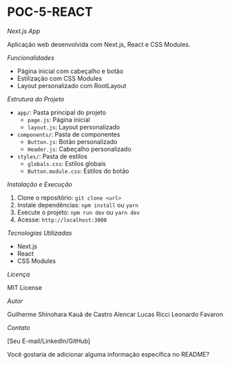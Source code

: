 # POC-5-REACT

*Next.js App*

Aplicação web desenvolvida com Next.js, React e CSS Modules.

*Funcionalidades*

- Página inicial com cabeçalho e botão
- Estilização com CSS Modules
- Layout personalizado com RootLayout

*Estrutura do Projeto*

- `app/`: Pasta principal do projeto
    - `page.js`: Página inicial
    - `layout.js`: Layout personalizado
- `components/`: Pasta de componentes
    - `Button.js`: Botão personalizado
    - `Header.js`: Cabeçalho personalizado
- `styles/`: Pasta de estilos
    - `globals.css`: Estilos globais
    - `Button.module.css`: Estilos do botão

*Instalação e Execução*

1. Clone o repositório: `git clone <url>`
2. Instale dependências: `npm install` ou `yarn`
3. Execute o projeto: `npm run dev` ou `yarn dev`
4. Acesse: `http://localhost:3000`

*Tecnologias Utilizadas*

- Next.js
- React
- CSS Modules

*Licença*

MIT License

*Autor*

Guilherme Shinohara
Kauã de Castro Alencar
Lucas Ricci
Leonardo Favaron

*Contato*

[Seu E-mail/LinkedIn/GitHub]

Você gostaria de adicionar alguma informação específica no README?

